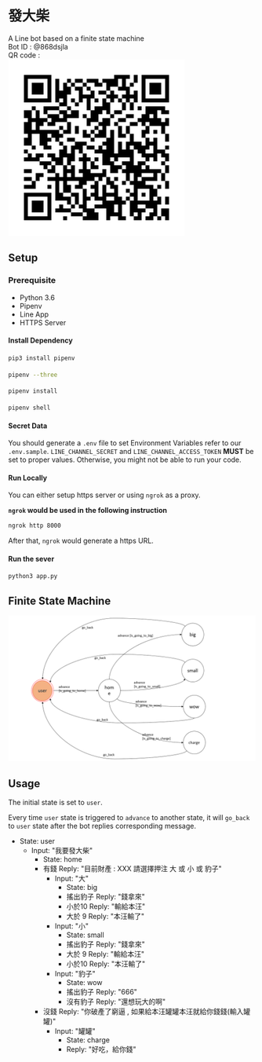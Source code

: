 # 發大柴
A Line bot based on a finite state machine  
Bot ID : @868dsjla  
QR code :  
![QRcode](img/868dsjla.png)  
## Setup

### Prerequisite
* Python 3.6
* Pipenv
* Line App
* HTTPS Server

#### Install Dependency
```sh
pip3 install pipenv

pipenv --three

pipenv install

pipenv shell
```

#### Secret Data
You should generate a `.env` file to set Environment Variables refer to our `.env.sample`.
`LINE_CHANNEL_SECRET` and `LINE_CHANNEL_ACCESS_TOKEN` **MUST** be set to proper values.
Otherwise, you might not be able to run your code.

#### Run Locally
You can either setup https server or using `ngrok` as a proxy.

**`ngrok` would be used in the following instruction**

```sh
ngrok http 8000
```

After that, `ngrok` would generate a https URL.

#### Run the sever

```sh
python3 app.py
```

## Finite State Machine
![fsm](img/show-fsm.png)

## Usage
The initial state is set to `user`.

Every time `user` state is triggered to `advance` to another state, it will `go_back` to `user` state after the bot replies corresponding message.

* State: user
	* Input: "我要發大柴"
		* State: home
		* 有錢 Reply: "目前財產 : XXX 請選擇押注 大 或 小 或 豹子"
			* Input: "大"
				* State: big
				* 搖出豹子 Reply: "錢拿來"
				* 小於10 Reply: "輸給本汪" 
				* 大於 9 Reply: "本汪輸了"
			* Input: "小"
				* State: small
				* 搖出豹子 Reply: "錢拿來"
				* 大於 9 Reply: "輸給本汪" 
				* 小於10 Reply: "本汪輸了"
			* Input: "豹子"
				* State: wow
				* 搖出豹子 Reply: "666"
				* 沒有豹子 Reply: "還想玩大的啊"
		* 沒錢 Reply: "你破產了窮逼 , 如果給本汪罐罐本汪就給你錢錢(輸入罐罐)"
			* Input: "罐罐"
				* State: charge
				* Reply: "好吃，給你錢"

		
